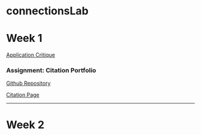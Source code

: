 # connectionsLab

# Week 1

[Application Critique](https://github.com/Soojin-Lee0819/connectionsLab/blob/main/Week1/Application-Review.md)

### Assignment: Citation Portfolio

[Github Repository](https://github.com/Soojin-Lee0819/Connections-Lab-Week-1-Portfolio-Page)


[Citation Page](https://soojin-lee0819.github.io/Connections-Lab-Week-1-Portfolio-Page/)
___

# Week 2
